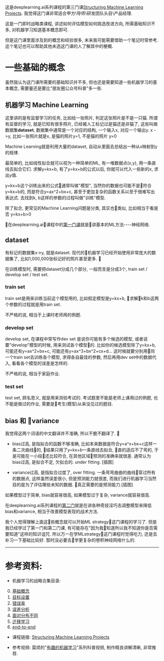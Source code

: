 <!--
.. title: 机器学习的战略(0)--基础概念
.. slug: ji-qi-xue-xi-de-zhan-lue-0-ji-chu-gai-nian
.. date: 2017-12-19 01:22:18 UTC+08:00
.. tags: ML, 教程, 现代眼科医生知识扩展包
.. category: tutorial
.. link:
.. description:
.. type: text
-->

这是deeplearning.ai系列课程的第三门课[Structuring Machine Learning Projects](https://www.coursera.org/learn/machine-learning-projects/).  我觉得这门课非常适合甲方\导师\研发团队头目\产品经理.

这是一门即时战略类课程, 讲述如何评估模型如何挑选改进方向, 所需基础知识不多, 对机器学习知道基本概念即可.
<!-- TEASER_END -->

但是这门课里面涉及到的概念和经验很多, 未来我可能需要借助一个笔记时常参考. 这个笔记也可以帮助其他未选这门课的人了解其中的梗概.

# 一些基础的概念
虽然我认为这门课所需要的基础知识并不多, 但也还是需要知道一些机器学习的基本概念, 需要量还是要比"朋友圈公众号科普"多一些.

## 机器学习 Machine Learning
这里讲的是有监督学习的任务, 比如给一张照片, 判定这张照片是不是一只猫. 所谓有监督的学习, 就是已知有很多照片, 已经被人工标记过是猫还是非猫了, 这些叫做数据集**dataset**, 数据集中通常是一个对应的结构, 一个输入x, 对应一个输出y.  x ->y, 比如一张照片就是x, 是猫的照片y=1, 不是猫的照片 y=0

Machine Learning就是利用大量的dataset, 自动从里面去总结出一种从x映射到y的规律.

最简单的, 比如线性拟合就可以视为一种简单的ML, 有一堆数据点(x,y), 用一条直线去拟合它们. 求解y=kx+b, 有了y=kx+b的公式以后, 你就可以代入一些新的x, 求出y值.

y=kx+b这个训练出来的公式通常叫做"模型", 当然你的数据也可能不是符合y=kx+b的, 而是符合y=ax^2+bx+c, 甚至于更加复杂的函数关系以至于很难写出表达式. 去找到k, b这样的参数的过程叫做"训练"模型.

除了拟合, 更常见的Machine Learning问题是分类, 其实也类似, 比如相当于看是否 y=kx+b>0

在deeplearning.ai课程中的[第一门课](https://www.coursera.org/learn/neural-networks-deep-learning/home)就是讲基本的ML方法----神经网络.

## dataset
有标记的数据集x->y, 就是dataset. 现代的机器学习已经开始使用非常庞大的数据集了, 比如1,000,000张标记好的照片甚至更多. 

在训练模型时, 需要把dataset分成几个部分, 一般而言是分成3个, train set / develop set / test set.

### train set
train set是用来训练当前这个模型用的, 比如假定模型是y=kx+b, 求解k和b这两个参数的过程就是用train set.

不严格的说, 相当于上课时老师用的例题.

### develop set
develop set, 在课程中常写作dev set 是说你可能有多个候选的模型, 或者说要"develop"模型的时候, 用来测试各个模型的. 比如你的候选模型除了y=kx+b, 可能还有y=ax^2+bx+c, 可能还有y=ax^3+bx^2+cx+d... 这时候就要分别用同一个train set去训练各个模型, 求得各自最佳的参数, 然后再用dev set中的数据代入, 看看各个模型的误差是怎样的.

不严格的说, 相当于家庭作业.  

### test set
test set, 顾名思义, 就是用来测验考试的. 考试题里不能是老师上课用过的例题, 也不能是做过的作业, 需要是考生(模型)从来没见过的题目.

## bias 和 variance
我觉得这两个词语的中文翻译并不准确, 所以干脆不翻译了.

* bias过高, 是指拟合的函数不够准确, 比如本来数据是符合y=a^x+bx+c这样一条二次曲线的, 结果只用了y=kx+b一条直线去拟合, 直的适应不了弯的, 于是可能在一小段还比较符合, 在其他区域预测的准确率就很差. 通常认为bias过高, 是拟合不足, 欠拟合的. under fitting. [插图]

* variance过高, 是指拟合过度了, over fitting. 一条弯弯曲曲的曲线穿过所有的数据点, 这样虽然误差很小, 但是预测能力就很差, 而我们进行机器学习当然目的是为了评估哪些未知的数据. 真正需要的是预测能力.[插图]

如果模型过于简单, bias就容易很高, 如果模型过于复杂, variance就容易很高.

在deeplearning.ai系列课程的[第二门](https://www.coursera.org/learn/deep-neural-network/home/welcome)就是在讲各种奇技淫巧去调整模型来降低bias和variance, 相当于改善模型表现的战术方法.

我个人觉得理解上面这些概念就可以开始ML strategy这门课程的学习了. 但是我已经学过了第一门和第二门课, 有可能存在"因为我知道所以我不知道你是否需要知道"这样的知识诅咒. 所以万一在学MLstrategy这门课程时觉得吃力, 还是去补习一下基础比较好. 暂时没必要去学更复杂的卷积神经网络什么的.

----
# 参考资料:
* 机器学习的战略合集目录:

0. [基础概念](../ji-qi-xue-xi-de-zhan-lue-0-ji-chu-gai-nian/)
1. [目标设置](../ji-qi-xue-xi-de-zhan-lue-1-mu-biao-de-she-zhi/)
2. [错误率](../ji-qi-xue-xi-de-zhan-lue-2-cuo-wu-lu/)
3. [误差分析](../ji-qi-xue-xi-de-zhan-lue-3-wu-chai-fen-xi/)
4. [面对分布不同](../ji-qi-xue-xi-de-zhan-lue-4-mian-dui-fen-bu-bu-tong)
5. [迁移学习](../ji-qi-xue-xi-de-zhan-lue-5-qian-yi-xue-xi)
6. [end-to-end](../ji-qi-xue-xi-de-zhan-lue-6-end-to-end/)

* 课程链接:
[Structuring Machine Learning Projects](https://www.coursera.org/learn/machine-learning-projects/home/welcome)

* 参考视频:
莫烦的"[有趣的机器学习](https://morvanzhou.github.io/tutorials/machine-learning/ML-intro/)"系列科普视频, 制作精良讲解清晰, 非常推荐.  
